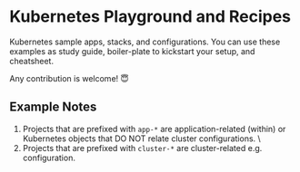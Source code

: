 # Kubernetes Playground and Recipes
Kubernetes sample apps, stacks, and configurations. You can use these examples as study guide, boiler-plate to kickstart your setup, and cheatsheet.

Any contribution is welcome! 😇

## Example Notes
1. Projects that are prefixed with `app-*` are application-related (within) or Kubernetes objects that DO NOT relate cluster configurations. \
1. Projects that are prefixed with `cluster-*` are cluster-related e.g. configuration.